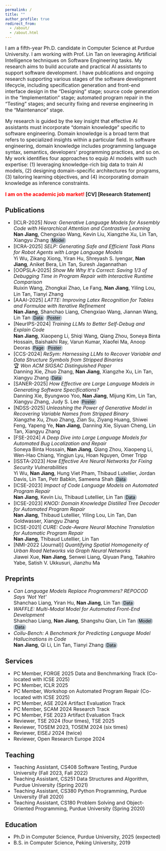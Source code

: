 ```yaml
---
permalink: /
title: ""
author_profile: true
redirect_from: 
  - /about/
  - /about.html
---
```


<style>
  .button {
    display: inline-block;
    padding: 1px 5px;
    color: black;
    background-color: #bec8d1;
    text-align: center;
    text-decoration: none;
    border-radius: 8px;
    font-size: 14px;
  }
</style>


<p style="font-size:16px">I am a fifth-year Ph.D. candidate in Computer Science at <a href="https://www.cs.purdue.edu/" style="text-decoration: none;">Purdue University</a>. I am working with Prof. <a href="https://www.cs.purdue.edu/homes/lintan/" style="text-decoration: none;">Lin Tan</a> on leveraging Artificial Intelligence techniques on Software Engineering tasks. My research aims to build accurate and practical AI assistants to support software development. I have publications and ongoing research supporting various stages of the software development lifecycle, including specification generation and front-end interface design in the “Designing” stage; source code generation in the “Implementation” stage; automated program repair in the “Testing” stages; and security fixing and reverse engineering in the “Maintenance” stage. </p>

<p style="font-size:16px">My research is guided by the key insight that effective AI assistants must incorporate “domain knowledge” specific to software engineering. Domain knowledge is a broad term that refers to specialized insights within a particular field. In software engineering, domain knowledge includes programming language syntax, semantics, developers' programming practices, and so on. My work identifies four approaches to equip AI models with such expertise: (1) leveraging knowledge-rich big data to train AI models, (2) designing domain-specific architectures for programs, (3) tailoring learning objectives, and (4) incorporating domain knowledge as inference constraints. </p>

<p style="font-size:16px; font-weight:bold; color:#ff0000">I am on the academic job market! <a href="https://jiang719.github.io/files/Resume.pdf" style="text-decoration: none;">[CV]</a> <a href="https://jiang719.github.io/files/Research Statement.pdf" style="text-decoration: none;">[Research Statement]</a></p>

Publications
-----
<ul style="line-height: 1.2; font-size:16px">
  <li>
    <a href="https://iclr.cc/Conferences/2025" style="text-decoration: none;">[ICLR-2025]</a>
    <a href="https://arxiv.org/abs/2311.13721" style="text-decoration: none;"><em>Nova: Generative Language Models for Assembly Code with Hierarchical Attention and Contrastive Learning</em></a>
    <br>
    <b>Nan Jiang</b>, Chengxiao Wang, Kevin Liu, Xiangzhe Xu, Lin Tan, Xiangyu Zhang
    <a href="https://huggingface.co/lt-asset/nova-6.7b-bcr" style="text-decoration: none;" class="button">Model</a>
  </li>
  <li>
    <a href="https://2025.ieee-icra.org/" style="text-decoration: none;">[ICRA-2025]</a>
    <a href="https://arxiv.org/abs/2409.19471" style="text-decoration: none;"><em>SELP: Generating Safe and Efficient Task Plans for Robot Agents with Large Language Models</em></a>
    <br>
    Yi Wu, Zikang Xiong, Yiran Hu, Shreyash S. Iyengar, <b>Nan Jiang</b>, Aniket Bera, Lin Tan, Suresh Jagannathan
  </li>
  <li>
    <a href="https://2025.splashcon.org/track/OOPSLA" style="text-decoration: none;">[OOPSLA-2025]</a>
    <em>Show Me Why It's Correct: Saving 1/3 of Debugging Time in Program Repair with Interactive Runtime Comparison</em>
    <br>
    Ruixin Wang, Zhongkai Zhao, Le Fang, <b>Nan Jiang</b>, Yiling Lou, Lin Tan, Tianyi Zhang
  </li>
  <li>
    <a href="https://aaai.org/conference/aaai/aaai-25/" style="text-decoration: none;">[AAAI-2025]</a>
    <a href="https://arxiv.org/abs/2409.14201" style="text-decoration: none;"><em>LATTE: Improving Latex Recognition for Tables and Formulae with Iterative Refinement</em></a>
    <br>
    <b>Nan Jiang</b>, Shanchao Liang, Chengxiao Wang, Jiannan Wang, Lin Tan
    <a href="https://huggingface.co/datasets/lt-asset/tab2latex" style="text-decoration: none;" class="button">Data</a>
    <a href="https://drive.google.com/file/d/1HKZukF2FPX8Cn51R9DeJoyPXakiVtnDV/view?usp=sharing" style="text-decoration: none;" class="button">Poster</a>
  </li>
  <li>
    <a href="https://neurips.cc/Conferences/2024" style="text-decoration: none;">[NeurIPS-2024]</a>
    <a href="https://arxiv.org/abs/2405.18649" style="text-decoration: none;"><em>Training LLMs to Better Self-Debug and Explain Code</em></a>
    <br>
    <b>Nan Jiang</b>, Xiaopeng Li, Shiqi Wang, Qiang Zhou, Soneya Binta Hossain, Baishakhi Ray, Varun Kumar, Xiaofei Ma, Anoop Deoras
    <a href="https://ledex-llm.github.io/" style="text-decoration: none;" class="button">Page</a>
    <a href="https://drive.google.com/file/d/17uaixGrYwjhEgqGjlk6hKdYMRwb4MU0y/view" style="text-decoration: none;" class="button">Poster</a>
  </li>
  <li>
    <a href="https://www.sigsac.org/ccs/CCS2024/" style="text-decoration: none;">[CCS-2024]</a>
    <a href="https://dl.acm.org/doi/10.1145/3658644.3670340" style="text-decoration: none;"><em>ReSym: Harnessing LLMs to Recover Variable and Data Structure Symbols from Stripped Binaries</em></a>
    <br>🏆 <em>Won ACM SIGSAC Distinguished Paper</em><br>
    Danning Xie, Zhuo Zhang, <b>Nan Jiang</b>, Xiangzhe Xu, Lin Tan, Xiangyu Zhang
    <a href="https://github.com/lt-asset/resym" style="text-decoration: none;" class="button">Data</a>
  </li>
  <li>
    <a href="https://conf.researchr.org/home/saner-2025" style="text-decoration: none;">[SANER-2025]</a>
    <a href="https://arxiv.org/abs/2306.03324" style="text-decoration: none;"><em>How Effective are Large Language Models in Generating Software Specifications?</em></a>
    <br>
    Danning Xie, Byungwoo Yoo, <b>Nan Jiang</b>, Mijung Kim, Lin Tan, Xiangyu Zhang, Judy S. Lee
    <a href="https://drive.google.com/file/d/1sNvHqNmsux1xfOAHWuKPB8mbbAMN4Obt/view?usp=sharing" style="text-decoration: none;" class="button">Poster</a>
  </li>
  <li>
    <a href="https://www.ndss-symposium.org/ndss2025/" style="text-decoration: none;">[NDSS-2025]</a>
    <a href="https://arxiv.org/abs/2306.02546" style="text-decoration: none;"><em>Unleashing the Power of Generative Model in Recovering Variable Names from Stripped Binary</em></a>
    <br>
    Xiangzhe Xu, Zhuo Zhang, Zian Su, Ziyang Huang, Shiwei Feng, Yapeng Ye, <b>Nan Jiang</b>, Danning Xie, Siyuan Cheng, Lin Tan, Xiangyu Zhang
  </li>
  <li>
    <a href="https://conf.researchr.org/home/fse-2024" style="text-decoration: none;">[FSE-2024]</a>
    <a href="https://dl.acm.org/doi/10.1145/3660773" style="text-decoration: none;"><em>A Deep Dive into Large Language Models for Automated Bug Localization and Repair</em></a>
    <br>
    Soneya Binta Hossain, <b>Nan Jiang</b>, Qiang Zhou, Xiaopeng Li, Wen-Hao Chiang, Yingjun Lyu, Hoan Nguyen, Omer Tripp
  </li>
  <li>
    <a href="https://conf.researchr.org/home/issta-2023" style="text-decoration: none;">[ISSTA-2023]</a>
    <a href="https://dl.acm.org/doi/abs/10.1145/3597926.3598135" style="text-decoration: none;"><em>How Effective Are Neural Networks for Fixing Security Vulnerabilities</em></a>
    <br>
    Yi Wu, <b>Nan Jiang</b>, Hung Viet Pham, Thibaud Lutellier, Jordan Davis, Lin Tan, Petr Babkin, Sameena Shah
    <a href="https://github.com/lin-tan/llm-vul" style="text-decoration: none;" class="button">Data</a>
  </li>
  <li>
    <a href="https://conf.researchr.org/home/icse-2023" style="text-decoration: none;">[ICSE-2023]</a>
    <a href="https://dl.acm.org/doi/10.1109/ICSE48619.2023.00125" style="text-decoration: none;"><em>Impact of Code Language Models on Automated Program Repair</em></a>
    <br>
    <b>Nan Jiang</b>, Kevin Liu, Thibaud Lutellier, Lin Tan
    <a href="https://github.com/lin-tan/clm" style="text-decoration: none;" class="button">Data</a>
  </li>
  <li>
    <a href="https://conf.researchr.org/home/icse-2023" style="text-decoration: none;">[ICSE-2023]</a>
    <a href="https://dl.acm.org/doi/10.1109/ICSE48619.2023.00111" style="text-decoration: none;"><em>KNOD: Domain Knowledge Distilled Tree Decoder for Automated Program Repair</em></a>
    <br>
    <b>Nan Jiang</b>, Thibaud Lutellier, Yiling Lou, Lin Tan, Dan Goldwasser, Xiangyu Zhang
  </li>
  <li>
    <a href="https://conf.researchr.org/home/icse-2021" style="text-decoration: none;">[ICSE-2021]</a>
    <a href="https://dl.acm.org/doi/10.1109/ICSE43902.2021.00107" style="text-decoration: none;"><em>CURE: Code-Aware Neural Machine Translation for Automatic Program Repair</em></a>
    <br>
    <b>Nan Jiang</b>, Thibaud Lutellier, Lin Tan
  </li>
  <li>
    <a href="https://www.nature.com/natmachintell/" style="text-decoration: none;">[NMI-2022 (Journal)]</a>
    <a href="https://www.nature.com/articles/s42256-022-00462-y" style="text-decoration: none;"><em>Quantifying Spatial Homogeneity of Urban Road Networks via Graph Neural Networks</em></a>
    <br>
    Jiawei Xue, <b>Nan Jiang</b>, Senwei Liang, Qiyuan Pang, Takahiro Yabe, Satish V. Ukkusuri, Jianzhu Ma
  </li>
</ul>

Preprints
-----
<ul style="line-height: 1.2; font-size:16px">
  <li>
    <a href="https://arxiv.org/abs/2410.21647" style="text-decoration: none;"><em>Can Language Models Replace Programmers? REPOCOD Says 'Not Yet'</em></a>
    <br>
    Shanchao Liang, Yiran Hu, <b>Nan Jiang</b>, Lin Tan
    <a href="https://huggingface.co/datasets/lt-asset/REPOCOD" style="text-decoration: none;" class="button">Data</a>
  </li>
  <li>
    <a href="https://arxiv.org/abs/2410.18362" style="text-decoration: none;"><em>WAFFLE: Multi-Modal Model for Automated Front-End Development</em></a>
    <br>
    Shanchao Liang, <b>Nan Jiang</b>, Shangshu Qian, Lin Tan
    <a href="https://huggingface.co/lt-asset/Waffle_VLM_WebSight" style="text-decoration: none;" class="button">Model</a>
    <a href="https://github.com/lt-asset/Waffle" style="text-decoration: none;" class="button">Data</a>
  </li>
  <li>
    <a href="https://arxiv.org/abs/2410.09997" style="text-decoration: none;"><em>Collu-Bench: A Benchmark for Predicting Language Model Hallucinations in Code</em></a>
    <br>
    <b>Nan Jiang</b>, Qi Li, Lin Tan, Tianyi Zhang
    <a href="https://huggingface.co/datasets/lt-asset/collu-bench" style="text-decoration: none;" class="button">Data</a>
  </li>
</ul>

Services
-----
<ul style="line-height: 1.2; font-size:16px">
  <li>
    PC Member, <a href="https://conf.researchr.org/track/forge-2025/forge-2025-benchmarking" style="text-decoration: none;">FORGE 2025 Data and Benchmarking Track (Co-located with ICSE 2025)</a>
  </li>
  <li>
    PC Member, <a href="https://iclr.cc/Conferences/2025" style="text-decoration: none;">ICLR 2025</a>
  </li>
  <li>
    PC Member, <a href="https://program-repair.org/workshop-2025/" style="text-decoration: none;">Workshop on Automated Program Repair (Co-located with ICSE 2025)</a>
  </li>
  <li>
    PC Member, <a href="https://conf.researchr.org/track/ase-2024/ase-2024-artifact-evaluation-track" style="text-decoration: none;">ASE 2024 Artifact Evaluation Track</a>
  </li>
  <li>
    PC Member, <a href="https://conf.researchr.org/home/scam-2024" style="text-decoration: none;">SCAM 2024 Research Track</a>
  </li>
  <li>
    PC Member, <a href="https://2023.esec-fse.org/track/fse-2023-artifacts" style="text-decoration: none;">FSE 2023 Artifact Evaluation Track</a>
  </li>
  <li>
    Reviewer, <a href="https://ieeexplore.ieee.org/xpl/aboutJournal.jsp?punumber=32" style="text-decoration: none;">TSE 2024</a> (four times), <a href="https://ieeexplore.ieee.org/xpl/aboutJournal.jsp?punumber=32" style="text-decoration: none;">TSE 2025</a>
  </li>
  <li>
    Reviewer, <a href="https://dl.acm.org/journal/tosem" style="text-decoration: none;">TOSEM 2023</a>, <a href="https://dl.acm.org/journal/tosem" style="text-decoration: none;">TOSEM 2024</a> (six times)
  </li>
  <li>
    Reviewer, <a href="" style="text-decoration: none;">EISEJ 2024</a> (twice)
  </li>
  <li>
    Reviewer, <a href="https://open-research-europe.ec.europa.eu/" style="text-decoration: none;">Open Research Europe 2024</a>
  </li>
</ul>

Teaching
-----
<ul style="line-height: 1.2; font-size:16px">
  <li>
    Teaching Assistant, CS408 Software Testing, Purdue University (Fall 2023, Fall 2022)
  </li>
  <li>
    Teaching Assistant, CS251 Data Structures and Algorithm, Purdue University (Spring 2021)
  </li>
  <li>
    Teaching Assistant, CS380 Python Programming, Purdue University (Fall 2020)
  </li>
  <li>
    Teaching Assistant, CS180 Problem Solving and Object-Oriented Programming, Purdue University (Spring 2020)
  </li>
</ul>


Education
-----
<ul style="line-height: 1.2; font-size:16px">
  <li>
    Ph.D in Computer Science, <a href="https://www.cs.purdue.edu/" style="text-decoration: none;">Purdue University</a>, 2025 (expected)
  </li>
  <li>
    B.S. in Computer Science, <a href="https://english.pku.edu.cn/" style="text-decoration: none;">Peking University</a>, 2019
  </li>
</ul>
